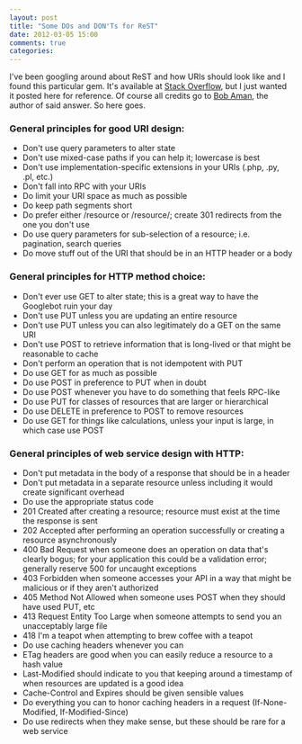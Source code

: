 ```yaml
---
layout: post
title: "Some DOs and DON'Ts for ReST"
date: 2012-03-05 15:00
comments: true
categories: 
---
```

I've been googling around about ReST and how URIs should look like and I found this particular gem. It's available at [Stack Overflow](http://stackoverflow.com/questions/1619152/how-to-create-rest-urls-without-verbs/1619677#1619677), but I just wanted it posted here for reference. Of course all credits go to [Bob Aman](http://stackoverflow.com/users/90723/bob-aman), the author of said answer. So here goes.


### General principles for good URI design:

- Don't use query parameters to alter state
- Don't use mixed-case paths if you can help it; lowercase is best
- Don't use implementation-specific extensions in your URIs (.php, .py, .pl, etc.)
- Don't fall into RPC with your URIs
- Do limit your URI space as much as possible
- Do keep path segments short
- Do prefer either /resource or /resource/; create 301 redirects from the one you don't use
- Do use query parameters for sub-selection of a resource; i.e. pagination, search queries
- Do move stuff out of the URI that should be in an HTTP header or a body

### General principles for HTTP method choice:

- Don't ever use GET to alter state; this is a great way to have the Googlebot ruin your day
- Don't use PUT unless you are updating an entire resource
- Don't use PUT unless you can also legitimately do a GET on the same URI
- Don't use POST to retrieve information that is long-lived or that might be reasonable to cache
- Don't perform an operation that is not idempotent with PUT
- Do use GET for as much as possible
- Do use POST in preference to PUT when in doubt
- Do use POST whenever you have to do something that feels RPC-like
- Do use PUT for classes of resources that are larger or hierarchical
- Do use DELETE in preference to POST to remove resources
- Do use GET for things like calculations, unless your input is large, in which case use POST

### General principles of web service design with HTTP:

- Don't put metadata in the body of a response that should be in a header
- Don't put metadata in a separate resource unless including it would create significant overhead
- Do use the appropriate status code
- 201 Created after creating a resource; resource must exist at the time the response is sent
- 202 Accepted after performing an operation successfully or creating a resource asynchronously
- 400 Bad Request when someone does an operation on data that's clearly bogus; for your application this could be a validation error; generally reserve 500 for uncaught exceptions
- 403 Forbidden when someone accesses your API in a way that might be malicious or if they aren't authorized
- 405 Method Not Allowed when someone uses POST when they should have used PUT, etc
- 413 Request Entity Too Large when someone attempts to send you an unacceptably large file
- 418 I'm a teapot when attempting to brew coffee with a teapot
- Do use caching headers whenever you can
- ETag headers are good when you can easily reduce a resource to a hash value
- Last-Modified should indicate to you that keeping around a timestamp of when resources are updated is a good idea
- Cache-Control and Expires should be given sensible values
- Do everything you can to honor caching headers in a request (If-None-Modified, If-Modified-Since)
- Do use redirects when they make sense, but these should be rare for a web service
